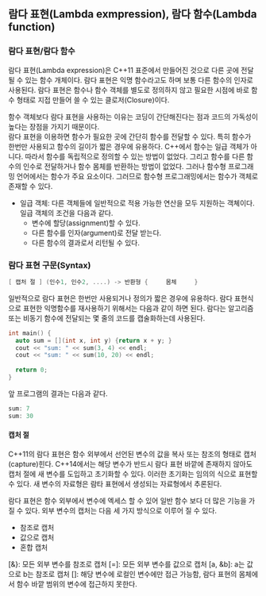 ## 람다 표현(Lambda exmpression), 람다 함수(Lambda function)

### 람다 표현/람다 함수

람다 표현(Lambda expression)은 C++11 표준에서 만들어진 것으로 다른 곳에 전달될 수 있는 함수 개체이다. 람다 표현은 익명 함수라고도 하며 보통 다른 함수의 인자로 사용된다. 람다 표현은 함수나 함수 객체를 별도로 정의하지 않고 필요한 시점에 바로 함수 형태로 지접 만들어 쓸 수 있는 클로저(Closure)이다. 

함수 객체보다 람다 표현을 사용하는 이유는 코딩이 간단해진다는 점과 코드의 가독성이 높다는 장점을 가지기 때문이다.  
람다 표현을 이용하면 함수가 필요한 곳에 간단히 함수를 전달할 수 있다. 특히 함수가 한번만 사용되고 함수의 길이가 짧은 경우에 유용하다.
C++에서 함수는 일급 객체가 아니다. 따라서 함수를 독립적으로 정의할 수 있는 방법이 없었다. 그리고 함수를 다른 함수의 인수로 전달하거나 
함수 몸체를 반환하는 방법이 없었다. 
그러나 함수형 프로그래밍 언어에서는 함수가 주요 요소이다. 그러므로 함수형 프로그래밍에서는 함수가 객체로 존재할 수 있다. 

* 일급 객체: 다른 객체들에 일반적으로 적용 가능한 연산을 모두 지원하는 객쳬이다. 일급 객체의 조건을 다음과 같다.
  + 변수에 할당(assignment)할 수 있다.
  + 다른 함수를 인자(argument)로 전달 받는다.
  + 다른 함수의 결과로서 리턴될 수 있다.

### 람다 표현 구문(Syntax)

```c++
[ 캡처 절 ] (인수1, 인수2, ....) -> 반환형 {     몸체     }
```


일반적으로 람다 표현은 한번만 사용되거나 정의가 짧은 경우에 유용하다. 람다 표현식으로 표현한 익명함수를 재사용하기 위해서는 다음과 같이 
하면 된다.
람다는 알고리즘 또는 비동기 함수에 전달되는 몇 줄의 코드를 캡술화하는데 사용된다. 

```c++
int main() {
  auto sum = [](int x, int y) {return x + y; }
  cout << "sum: " << sum(3, 4) << endl;
  cout << "sum: " << sum(10, 20) << endl;
  
  return 0;
}
```

앞 프로그램의 결과는 다음과 같다.
```c++
sum: 7
sum: 30
```

#### 캡처 절

C++11의 람다 표현은 함수 외부에서 선언된 변수의 값을 복사 또는 참조의 형태로 캡처(capture)힌다. C++14에서는 해당 변수가 반드시 람다 표현 바깥에 존재하지 않아도 캡처 절에 새 변수를 도입하고 초기화할 수 있다. 이러한 초기화는 임의의 식으로 표현할 수 있다. 새 변수의 자료형은 람타 표현에서 생성되는 자료형에서 추론된다.

람다 표현은 함수 외부에서 변수에 엑세스 할 수 있어 일반 함수 보다 더 많은 기능을 가질 수 있다. 외부 변수의 캡처는 다음 세 가지 방식으로 이루어 질 수 있다. 

* 참조로 캡처
* 값으로 캡처
* 혼합 캡처

[&}: 모든 외부 변수를 참조로 캡처
[=]: 모든 외부 변수를 값으로 캡처
[a, &b]: a는 값으로 b는 참조로 캡처
[]: 해당 변수에 로컬인 변수에만 접근 가능함, 람다 표현의 몸체에서 함수 바깥 범위의 변수에 접근하지 못한다.

#### 



